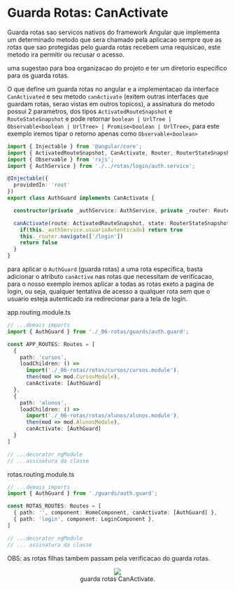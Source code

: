 # Guarda Rotas: CanActivate

Guarda rotas sao servicos nativos do framework Angular que implementa um determinado metodo que sera chamado pela aplicacao sempre que as rotas que sao protegidas pelo guarda rotas recebem uma requisicao, este metodo ira permitir ou recusar o acesso.

uma sugestao para boa organizacao do projeto e ter um diretorio especifico para os guarda rotas.

O que define um guarda rotas no angular e a implementacao da interface `CanActivated` e seu metodo `canActivate` (exitem outras interfaces que guardam rotas, serao vistas em outros topicos), a assinatura do metodo possui 2 parametros, dos tipos `ActivatedRouteSnapshot` e `RouteStateSnapshot` e pode retornar `boolean | UrlTree | Observable<boolean | UrlTree> | Promise<boolean | UrlTree>`, para este exemplo iremos tipar o retorno apenas como `Observable<boolean>`

```typescript
import { Injectable } from '@angular/core';
import { ActivatedRouteSnapshot, CanActivate, Router, RouterStateSnapshot } from '@angular/router';
import { Observable } from 'rxjs';
import { AuthService } from './../rotas/login/auth.service';

@Injectable({
  providedIn: 'root'
})
export class AuthGuard implements CanActivate {

  constructor(private _authService: AuthService, private _router: Router) { }

  canActivate(route: ActivatedRouteSnapshot, state: RouterStateSnapshot): Observable<boolean> | boolean {
    if(this._authService.usuarioAutenticado) return true
    this._router.navigate(['/login'])
    return false
  }
}
```

para aplicar o `AuthGuard` (guarda rotas) a uma rota especifica, basta adicionar o atributo `canActive` nas rotas que necessitam de verificacao, para o nosso exemplo iremos aplicar a todas as rotas exeto a pagina de login, ou seja, qualquer tentativa de acesso a qualquer rota sem que o usuario esteja autenticado ira redirecionar para a tela de login.

app.routing.module.ts
```typescript
// ...demais imports
import { AuthGuard } from './_06-rotas/guards/auth.guard';

const APP_ROUTES: Routes = [
  {
    path: 'cursos',
    loadChildren: () =>
      import('./_06-rotas/rotas/cursos/cursos.module').
      then(mod => mod.CursosModule),
      canActivate: [AuthGuard]
  },
  {
    path: 'alunos',
    loadChildren: () =>
      import('./_06-rotas/rotas/alunos/alunos.module').
      then(mod => mod.AlunosModule),
      canActivate: [AuthGuard]
  }
]

// ...decorator ngModule
// ...assinatura da classe

```

rotas.routing.module.ts
```typescript
// ...demais imports
import { AuthGuard } from './guards/auth.guard';

const ROTAS_ROUTES: Routes = [
  { path: '', component: HomeComponent, canActivate: [AuthGuard] },
  { path: 'login', component: LoginComponent },
]

// ...decorator ngModule
// ... assinatura da classe
```

OBS: as rotas filhas tambem passam pela verificacao do guarda rotas.

<p align="center">
    <img src="img/guarda-rotas-canactivate.gif"><br>
    guarda rotas CanActivate.
</p>
